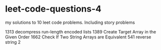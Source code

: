 # leet-code-questions-4

my solutions to 10 leet code problems. Including story problems

1313 decompress run-length encoded lists
1389 Create Target Array in the Given Order
1662 Check If Two String Arrays are Equivalent
541 reverse string 2
